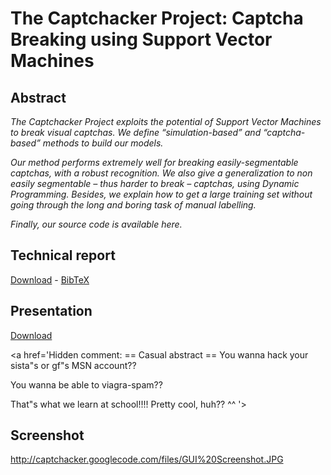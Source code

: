 # The Captchacker Project: Captcha Breaking using Support Vector Machines #

## Abstract ##
_The Captchacker Project exploits the potential of
Support Vector Machines to break visual captchas. We
define “simulation-based” and “captcha-based” methods
to build our models._


_Our method performs extremely well for breaking
easily-segmentable captchas, with a robust recognition.
We also give a generalization to non easily segmentable –
thus harder to break – captchas, using Dynamic
Programming. Besides, we explain how to get a large
training set without going through the long and boring
task of manual labelling._


_Finally, our source code is available here._


## Technical report ##

[Download](http://captchacker.googlecode.com/files/%5BFiot%2C%20Paucher%5D%20The%20Captchacker%20Project.pdf) - [BibTeX](http://captchacker.googlecode.com/svn/trunk/Doc/captchacker.bib)

## Presentation ##

[Download](http://captchacker.googlecode.com/files/%5BFiot%2C%20Paucher%5D%20The%20Captchacker%20Project%20-%20Presentation.pdf)


<a href='Hidden comment: == Casual abstract ==
You wanna hack your sista"s or gf"s MSN account??

You wanna be able to viagra-spam??

That"s what we learn at school!!!! Pretty cool, huh?? ^^
'></a>

## Screenshot ##

http://captchacker.googlecode.com/files/GUI%20Screenshot.JPG